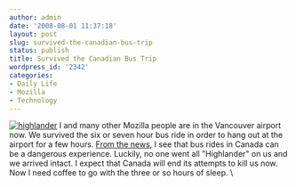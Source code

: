 ```yaml
---
author: admin
date: '2008-08-01 11:37:18'
layout: post
slug: survived-the-canadian-bus-trip
status: publish
title: Survived the Canadian Bus Trip
wordpress_id: '2342'
categories:
- Daily Life
- Mozilla
- Technology
---
```


[![highlander](http://farm4.static.flickr.com/3002/2722473825_140980a22e_m.jpg)](http://www.flickr.com/photos/albill/2722473825/ "highlander by albill, on Flickr")
I and many other Mozilla people are in the Vancouver airport now. We
survived the six or seven hour bus ride in order to hang out at the
airport for a few hours. [From the
news](http://news.bbc.co.uk/2/hi/7535840.stm), I see that bus rides in
Canada can be a dangerous experience. Luckily, no one went all
"Highlander" on us and we arrived intact. I expect that Canada will end
its attempts to kill us now. Now I need coffee to go with the three or
so hours of sleep. \

